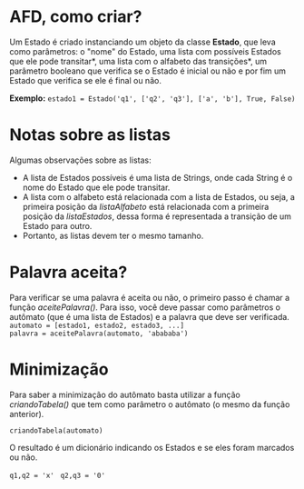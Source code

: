 # AFD, como criar?

Um Estado é criado instanciando um objeto da classe __Estado__, que leva como parâmetros: o "nome" do Estado, uma lista com possíveis Estados que ele pode transitar*, uma lista com o alfabeto das transições*, um parâmetro booleano que verifica se o Estado é inicial ou não e por fim um Estado que verifica se ele é final ou não.
    
   __Exemplo:__   ```estado1 = Estado('q1', ['q2', 'q3'], ['a', 'b'], True, False)```
  
# Notas sobre as listas

Algumas observações sobre as listas:
  - A lista de Estados possíveis é uma lista de Strings, onde cada String é o nome do Estado que ele pode transitar.
  - A lista com o alfabeto está relacionada com a lista de Estados, ou seja, a primeira posição da *listaAlfabeto* está relacionada com a primeira posição da *listaEstados*, dessa forma é representada a transição de um Estado para outro.
  - Portanto, as listas devem ter o mesmo tamanho.  

# Palavra aceita?

Para verificar se uma palavra é aceita ou não, o primeiro passo é chamar a função *aceitePalavra()*. Para isso, você deve passar como parâmetros o autômato (que é uma lista de Estados) e a palavra que deve ser verificada.  
```automato = [estado1, estado2, estado3, ...]```  
```palavra = aceitePalavra(automato, 'abababa')```

# Minimização
Para saber a minimização do autômato basta utilizar a função *criandoTabela()* que tem como parâmetro o autômato (o mesmo da função anterior).

```criandoTabela(automato)```

O resultado é um dicionário indicando os Estados e se eles foram marcados ou não.

```q1,q2 = 'x' ```
```q2,q3 = '0' ```
